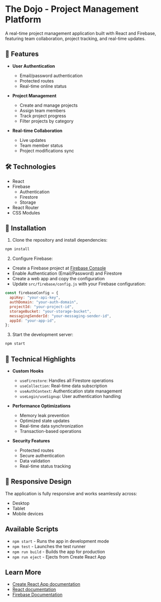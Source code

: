 # The Dojo - Project Management Platform

A real-time project management application built with React and Firebase, featuring team collaboration, project tracking, and real-time updates.

## 🚀 Features

- **User Authentication**

  - Email/password authentication
  - Protected routes
  - Real-time online status

- **Project Management**

  - Create and manage projects
  - Assign team members
  - Track project progress
  - Filter projects by category

- **Real-time Collaboration**
  - Live updates
  - Team member status
  - Project modifications sync

## 🛠️ Technologies

- React
- Firebase
  - Authentication
  - Firestore
  - Storage
- React Router
- CSS Modules

## 🔧 Installation

1. Clone the repository and install dependencies:

```bash
npm install
```

2. Configure Firebase:

- Create a Firebase project at [Firebase Console](https://console.firebase.google.com)
- Enable Authentication (Email/Password) and Firestore
- Create a web app and copy the configuration
- Update `src/firebase/config.js` with your Firebase configuration:

```javascript
const firebaseConfig = {
  apiKey: "your-api-key",
  authDomain: "your-auth-domain",
  projectId: "your-project-id",
  storageBucket: "your-storage-bucket",
  messagingSenderId: "your-messaging-sender-id",
  appId: "your-app-id",
};
```

3. Start the development server:

```bash
npm start
```

## 🌟 Technical Highlights

- **Custom Hooks**

  - `useFirestore`: Handles all Firestore operations
  - `useCollection`: Real-time data subscription
  - `useAuthContext`: Authentication state management
  - `useLogin/useSignup`: User authentication handling

- **Performance Optimizations**

  - Memory leak prevention
  - Optimized state updates
  - Real-time data synchronization
  - Transaction-based operations

- **Security Features**
  - Protected routes
  - Secure authentication
  - Data validation
  - Real-time status tracking

## 📱 Responsive Design

The application is fully responsive and works seamlessly across:

- Desktop
- Tablet
- Mobile devices

## Available Scripts

- `npm start` - Runs the app in development mode
- `npm test` - Launches the test runner
- `npm run build` - Builds the app for production
- `npm run eject` - Ejects from Create React App

## Learn More

- [Create React App documentation](https://facebook.github.io/create-react-app/docs/getting-started)
- [React documentation](https://reactjs.org/)
- [Firebase Documentation](https://firebase.google.com/docs)
